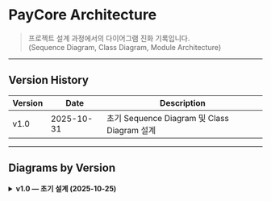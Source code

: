 # PayCore Architecture

> 프로젝트 설계 과정에서의 다이어그램 진화 기록입니다.  
> (Sequence Diagram, Class Diagram, Module Architecture)

---

## Version History

| Version | Date | Description |
|----------|------|--------------|
| v1.0 | 2025-10-31 | 초기 Sequence Diagram 및 Class Diagram 설계 |

---

## Diagrams by Version

<details>
<summary> <b>v1.0 — 초기 설계 (2025-10-25)</b></summary>

####  [Class Diagram - PaymentService]
<img width="700" height="300" alt="PaymentService Class Diagram" src="https://github.com/user-attachments/assets/217b619b-399a-4cc5-a5de-7d43a5a3a736" />

####  [Class Diagram - OrderService]
<img width="700" height="300" alt="OrderService Class Diagram" src="https://github.com/user-attachments/assets/c2d06778-be90-4296-bc73-b2a37e5cf847" />

---

####  [Sequence Diagram - PaymentService]
<img width="700" height="400" alt="PaymentService Sequence Diagram" src="https://github.com/user-attachments/assets/991cb7c7-5a17-460e-97e2-fb0d0bd3d1ef" />

####  [Sequence Diagram - OrderService]
<img width="700" height="400" alt="OrderService Sequence Diagram" src="https://github.com/user-attachments/assets/e77f6bc4-9fec-45f1-b91b-f0449f875231" />

---

###  Architecture Note
> **멀티 모듈(Multi-Module) 기반으로 구성한 이유**
> - 도메인별 책임 분리를 통해 코드의 응집도를 높이고 결합도를 낮추기 위함  
> - Order, Payment, Settlement, Notification 등 각 기능을 독립적으로 개발/테스트 가능  
> - 공통 모듈(`common`)에 예외 처리, 공용 DTO, 유틸 클래스를 모아 중복을 최소화  

> **Outbox 테이블 구조**
> - Outbox DB에 `sagaId`와 엔티티의 **PK**를 함께 저장  
> - 이는 보상 트랜잭션(Saga Compensation) 수행 시 어떤 로직을 롤백해야 하는지를 추적하기 위함  
> - 또한 **Transaction Outbox Pattern**을 적용해 DB 트랜잭션과 이벤트 발행의 **원자성(Atomicity)** 을 보장

> **RabbitMQ를 선택한 이유 (Kafka 대신)**
> - 프로젝트의 이벤트 규모가 상대적으로 작고, **실시간 트랜잭션 처리 중심 구조**이기 때문  
> - RabbitMQ는 **Low Latency / High Throughput** 환경에서 메시지 순서 보장과 즉각적 ACK 관리가 용이  
> - 향후 대규모 트래픽(대용량 로그, 이벤트 스트리밍)으로 확장 시 Kafka로 전환 예정  
---

</details>
